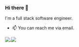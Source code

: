 ### Hi there 👋

I'm a full stack software engineer.

- 📫 You can reach me via email.


<a href="https://github.com/anuraghazra/github-readme-stats">
    <img align="center" src="https://github-readme-stats.vercel.app/api?username=razonyang&show_icons=true&theme=radical&hide=contribs&count_private=true" />
</a>
<a href="https://github.com/anuraghazra/github-readme-stats">
    <img align="center" src="https://github-readme-stats.vercel.app/api/top-langs/?username=razonyang&show_icons=true&theme=radical&layout=compact" />
</a>
